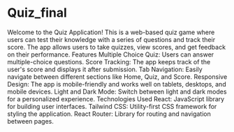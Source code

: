 # Quiz_final

Welcome to the Quiz Application! This is a web-based quiz game where users can test their knowledge with a series of questions and track their score. The app allows users to take quizzes, view scores, and get feedback on their performance.
Features
Multiple Choice Quiz: Users can answer multiple-choice questions.
Score Tracking: The app keeps track of the user's score and displays it after submission.
Tab Navigation: Easily navigate between different sections like Home, Quiz, and Score.
Responsive Design: The app is mobile-friendly and works well on tablets, desktops, and mobile devices.
Light and Dark Mode: Switch between light and dark modes for a personalized experience.
Technologies Used
React: JavaScript library for building user interfaces.
Tailwind CSS: Utility-first CSS framework for styling the application.
React Router: Library for routing and navigation between pages.
